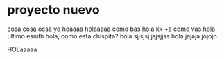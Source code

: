 # proyecto nuevo
cosa
cosa
ocsa
yo 
hoaaaa
holaaaaa
como bas
hola
kk
+a
como vas 
hola
ultimo esnith hola, como esta chispita?
hola sjjsjsj jsjsjjss 
hola jajaja jojojo

HOLaaaaa
